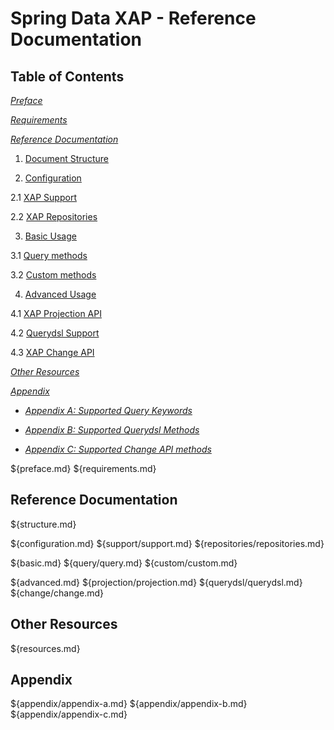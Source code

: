 Spring Data XAP - Reference Documentation
============================
## Table of Contents
_[Preface](#preface)_

_[Requirements](#requirements)_

_[Reference Documentation](#reference)_

1. [Document Structure](#structure)

2. [Configuration](#configuration)

  2.1 [XAP Support](#support)
  
  2.2 [XAP Repositories](#repositories)
  
3. [Basic Usage](#basic)

  3.1 [Query methods](#query)
  
  3.2 [Custom methods](#custom)

4. [Advanced Usage](#advanced)

  4.1 [XAP Projection API](#projection)
  
  4.2 [Querydsl Support](#querydsl)
  
  4.3 [XAP Change API](#change)

_[Other Resources](#resources)_

_[Appendix](#appendix)_

  - _[Appendix A: Supported Query Keywords](#appendix-a)_

  - _[Appendix B: Supported Querydsl Methods](#appendix-b)_

  - _[Appendix C: Supported Change API methods](#appendix-c)_

${preface.md}
${requirements.md}

## <a name="reference"/>Reference Documentation
${structure.md}

${configuration.md}
${support/support.md}
${repositories/repositories.md}

${basic.md}
${query/query.md}
${custom/custom.md}

${advanced.md}
${projection/projection.md}
${querydsl/querydsl.md}
${change/change.md}

## <a name="resources"/>Other Resources
${resources.md}

## <a name="appendix"/>Appendix
${appendix/appendix-a.md}
${appendix/appendix-b.md}
${appendix/appendix-c.md}